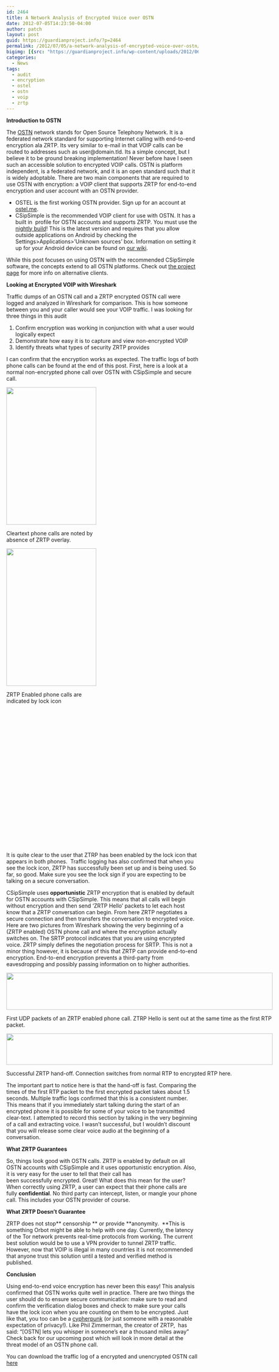 ```yaml
---
id: 2464
title: A Network Analysis of Encrypted Voice over OSTN
date: 2012-07-05T14:23:50-04:00
author: patch
layout: post
guid: https://guardianproject.info/?p=2464
permalink: /2012/07/05/a-network-analysis-of-encrypted-voice-over-ostn/
bigimg: [{src: "https://guardianproject.info/wp-content/uploads/2012/06/zrtpswitch.png",}]
categories:
  - News
tags:
  - audit
  - encryption
  - ostel
  - ostn
  - voip
  - zrtp
---
```

**Introduction to OSTN**

The [OSTN](https://guardianproject.info/wiki/OSTN) network stands for Open Source Telephony Network. It is a federated network standard for supporting Internet calling with end-to-end encryption ala ZRTP. Its very similar to e-mail in that VOIP calls can be routed to addresses such as &#x75;&#x73;&#x65;&#x72;@doma&#x69;&#x6e;&#x2e;&#x74;ld. Its a simple concept, but I believe it to be ground breaking implementation! Never before have I seen such an accessible solution to encrypted VOIP calls. OSTN is platform independent, is a federated network, and it is an open standard such that it is widely adoptable. There are two main components that are required to use OSTN with encryption: a VOIP client that supports ZRTP for end-to-end encryption and user account with an OSTN provider.

  * OSTEL is the first working OSTN provider. Sign up for an account at [ostel.me](https://ostel.me/ "ostel.me").
  * CSipSimple is the recommended VOIP client for use with OSTN. It has a built in  profile for OSTN accounts and supports ZRTP. You must use the [nightly build](http://nightlies.csipsimple.com/trunk/)! This is the latest version and requires that you allow outside applications on Android by checking the Settings>Applications>’Unknown sources’ box. Information on setting it up for your Android device can be found on [our wiki](https://guardianproject.info/wiki/Ostel "our wiki").

While this post focuses on using OSTN with the recommended CSipSimple software, the concepts extend to all OSTN platforms. Check out [the project page](https://guardianproject.info/wiki/OSTN) for more info on alternative clients.

**Looking at Encrypted VOIP with Wireshark**

Traffic dumps of an OSTN call and a ZRTP encrypted OSTN call were logged and analyzed in Wireshark for comparison. This is how someone between you and your caller would see your VOIP traffic. I was looking for three things in this audit

  1. Confirm encryption was working in conjunction with what a user would logically expect
  2. Demonstrate how easy it is to capture and view non-encrypted VOIP
  3. Identify threats what types of security ZRTP provides

I can confirm that the encryption works as expected. The traffic logs of both phone calls can be found at the end of this post. First, here is a look at a normal non-encrypted phone call over OSTN with CSipSimple and secure call.

<div id="attachment_2466" style="width: 246px" class="wp-caption alignleft">
  <a href="https://guardianproject.info/wp-content/uploads/2012/06/uncrypt.png"><img aria-describedby="caption-attachment-2466" class=" wp-image-2466" title="Non-secure VOIP" src="https://guardianproject.info/wp-content/uploads/2012/06/uncrypt.png" alt="" width="236" height="360" /></a>
  
  <p id="caption-attachment-2466" class="wp-caption-text">
    Cleartext phone calls are noted by absence of ZRTP overlay.
  </p>
</div>

<div id="attachment_2467" style="width: 246px" class="wp-caption alignright">
  <a href="https://guardianproject.info/wp-content/uploads/2012/06/ostncall-encrypted.png"><img aria-describedby="caption-attachment-2467" class=" wp-image-2467" title="Secure VOIP" src="https://guardianproject.info/wp-content/uploads/2012/06/ostncall-encrypted.png" alt="" width="236" height="360" /></a>
  
  <p id="caption-attachment-2467" class="wp-caption-text">
    ZRTP Enabled phone calls are indicated by lock icon
  </p>
</div>

 

 

 

 

 

 

 

 

 

 

 

 

It is quite clear to the user that ZTRP has been enabled by the lock icon that appears in both phones.  Traffic logging has also confirmed that when you see the lock icon, ZRTP has successfully been set up and is being used. So far, so good. Make sure you see the lock sign if you are expecting to be talking on a secure conversation.

CSipSimple uses **opportunistic** ZRTP encryption that is enabled by default for OSTN accounts with CSipSimple. This means that all calls will begin without encryption and then send ‘ZRTP Hello’ packets to let each host know that a ZRTP conversation can begin. From here ZRTP negotiates a secure connection and then transfers the conversation to encrypted voice. Here are two pictures from Wireshark showing the very beginning of a (ZRTP enabled) OSTN phone call and where the encryption actually switches on. The SRTP protocol indicates that you are using encrypted voice. ZRTP simply defines the negotiation process for SRTP. This is not a minor thing however, it is because of this that ZRTP can provide end-to-end encryption. End-to-end encryption prevents a third-party from eavesdropping and possibly passing information on to higher authorities.

<div id="attachment_2474" style="width: 709px" class="wp-caption alignnone">
  <a href="https://guardianproject.info/wp-content/uploads/2012/06/zrtpstart.png"><img aria-describedby="caption-attachment-2474" class="size-full wp-image-2474 " title="zrtpstart" src="https://guardianproject.info/wp-content/uploads/2012/06/zrtpstart.png" alt="" width="699" height="97" srcset="https://guardianproject.info/wp-content/uploads/2012/06/zrtpstart.png 699w, https://guardianproject.info/wp-content/uploads/2012/06/zrtpstart-300x41.png 300w" sizes="(max-width: 699px) 100vw, 699px" /></a>
  
  <p id="caption-attachment-2474" class="wp-caption-text">
    First UDP packets of an ZRTP enabled phone call. ZTRP Hello is sent out at the same time as the first RTP packet.
  </p>
</div>

<div id="attachment_2475" style="width: 709px" class="wp-caption alignnone">
  <a href="https://guardianproject.info/wp-content/uploads/2012/06/zrtpswitch.png"><img aria-describedby="caption-attachment-2475" class="size-full wp-image-2475 " title="zrtpswitch" src="https://guardianproject.info/wp-content/uploads/2012/06/zrtpswitch.png" alt="" width="699" height="82" srcset="https://guardianproject.info/wp-content/uploads/2012/06/zrtpswitch.png 699w, https://guardianproject.info/wp-content/uploads/2012/06/zrtpswitch-300x35.png 300w" sizes="(max-width: 699px) 100vw, 699px" /></a>
  
  <p id="caption-attachment-2475" class="wp-caption-text">
    Successful ZRTP hand-off. Connection switches from normal RTP to encrypted RTP here.
  </p>
</div>

The important part to notice here is that the hand-off is fast. Comparing the times of the first RTP packet to the first encrypted packet takes about 1.5 seconds. Multiple traffic logs confirmed that this is a consistent number. This means that if you immediately start talking during the start of an encrypted phone it is possible for some of your voice to be transmitted clear-text. I attempted to record this section by talking in the very beginning of a call and extracting voice. I wasn’t successful, but I wouldn’t discount that you will release some clear voice audio at the beginning of a conversation.

**What ZRTP Guarantees**

So, things look good with OSTN calls. ZRTP is enabled by default on all OSTN accounts with CSipSimple and it uses opportunistic encryption. Also, it is very easy for the user to tell that their call has been successfully encrypted. Great! What does this mean for the user? When correctly using ZRTP, a user can expect that their phone calls are fully **confidential**. No third party can intercept, listen, or mangle your phone call. This includes your OSTN provider of course.

**What ZRTP Doesn’t Guarantee**

ZRTP does not stop** censorship ** or provide **anonymity.  **This is something Orbot might be able to help with one day. Currently, the latency of the Tor network prevents real-time protocols from working. The current best solution would be to use a VPN provider to tunnel ZRTP traffic. However, now that VOIP is illegal in many countries it is not recommended that anyone trust this solution until a tested and verified method is published.

**Conclusion**

Using end-to-end voice encryption has never been this easy! This analysis confirmed that OSTN works quite well in practice. There are two things the user should do to ensure secure communication: make sure to read and confirm the verification dialog boxes and check to make sure your calls have the lock icon when you are counting on them to be encrypted. Just like that, you too can be a [cypherpunk](http://en.wikipedia.org/wiki/Cypherpunk) (or just someone with a reasonable expectation of privacy!). Like Phil Zimmerman, the creator of ZRTP,  has said: “[OSTN] lets you whisper in someone’s ear a thousand miles away” Check back for our upcoming post which will look in more detail at the threat model of an OSTN phone call.

You can download the traffic log of a encrypted and unencrypted OSTN call [here](https://guardianproject.info/wp-content/uploads/2012/07/ostnlogs.zip)